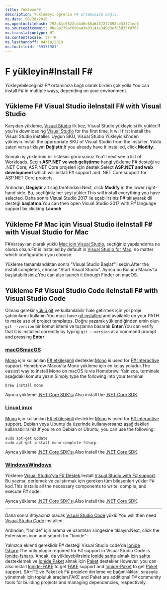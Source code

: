 ```yaml
---
title: YüklemeF#
description: Yüklemeyi öğrenin F# ortamınıza bağlı.
ms.date: 08/28/2018
ms.openlocfilehash: 792c61c0522cd4d0c68a64572f2892ce33f71ea6
ms.sourcegitcommit: 0be8a279af6d8a43e03141e349d3efd5d35f8767
ms.translationtype: HT
ms.contentlocale: tr-TR
ms.lasthandoff: 04/18/2019
ms.locfileid: "59331981"
---
```

# <a name="install-f"></a><span data-ttu-id="de26a-103">F yükleyin\#</span><span class="sxs-lookup"><span data-stu-id="de26a-103">Install F\#</span></span>

<span data-ttu-id="de26a-104">Yükleyebileceğiniz F# ortamınıza bağlı olarak birden çok yolla.</span><span class="sxs-lookup"><span data-stu-id="de26a-104">You can install F# in multiple ways, depending on your environment.</span></span>

## <a name="install-f-with-visual-studio"></a><span data-ttu-id="de26a-105">Yükleme F# Visual Studio ile</span><span class="sxs-lookup"><span data-stu-id="de26a-105">Install F# with Visual Studio</span></span>

<span data-ttu-id="de26a-106">Karşıdan yükleme, [Visual Studio](https://visualstudio.microsoft.com/vs/?utm_medium=microsoft&utm_source=docs.microsoft.com&utm_campaign=inline+link) ilk kez, Visual Studio yükleyicisi ilk yükler.</span><span class="sxs-lookup"><span data-stu-id="de26a-106">If you're downloading [Visual Studio](https://visualstudio.microsoft.com/vs/?utm_medium=microsoft&utm_source=docs.microsoft.com&utm_campaign=inline+link) for the first time, it will first install the Visual Studio installer.</span></span> <span data-ttu-id="de26a-107">Uygun SKU, Visual Studio Yükleyicisi'nden yükleyin.</span><span class="sxs-lookup"><span data-stu-id="de26a-107">Install the appropriate SKU of Visual Studio from the installer.</span></span> <span data-ttu-id="de26a-108">Yüklü zaten varsa tıklayın **Değiştir**.</span><span class="sxs-lookup"><span data-stu-id="de26a-108">If you already have it installed, click **Modify**.</span></span>

<span data-ttu-id="de26a-109">Sonraki iş yüklerinin bir listesini görürsünüz.</span><span class="sxs-lookup"><span data-stu-id="de26a-109">You'll next see a list of Workloads.</span></span> <span data-ttu-id="de26a-110">Seçin **ASP.NET ve web geliştirme** hangi yükleme F# desteği ve .NET Core, ASP.NET Core projeleri için destek.</span><span class="sxs-lookup"><span data-stu-id="de26a-110">Select **ASP.NET and web development** which will install F# support and .NET Core support for ASP.NET Core projects.</span></span>

<span data-ttu-id="de26a-111">Ardından, **Değiştir** alt sağ tarafındaki.</span><span class="sxs-lookup"><span data-stu-id="de26a-111">Next, click **Modify** in the lower right-hand side.</span></span>  <span data-ttu-id="de26a-112">Bu, seçtiğiniz her şeyi yükler.</span><span class="sxs-lookup"><span data-stu-id="de26a-112">This will install everything you have selected.</span></span> <span data-ttu-id="de26a-113">Daha sonra Visual Studio 2017 ile açabilirsiniz F# tıklayarak dil desteği **başlatma**.</span><span class="sxs-lookup"><span data-stu-id="de26a-113">You can then open Visual Studio 2017 with F# language support by clicking **Launch**.</span></span>

## <a name="install-f-with-visual-studio-for-mac"></a><span data-ttu-id="de26a-114">Yükleme F# Mac için Visual Studio ile</span><span class="sxs-lookup"><span data-stu-id="de26a-114">Install F# with Visual Studio for Mac</span></span>

<span data-ttu-id="de26a-115">F#Varsayılan olarak yüklü [Mac için Visual Studio](https://visualstudio.microsoft.com/vs/mac/?utm_medium=microsoft&utm_source=docs.microsoft.com&utm_campaign=inline+link), seçtiğiniz yapılandırma ne olursa olsun.</span><span class="sxs-lookup"><span data-stu-id="de26a-115">F# is installed by default in [Visual Studio for Mac](https://visualstudio.microsoft.com/vs/mac/?utm_medium=microsoft&utm_source=docs.microsoft.com&utm_campaign=inline+link), no matter which configuration you choose.</span></span>

<span data-ttu-id="de26a-116">Yükleme tamamlandıktan sonra "Visual Studio Başlat"'i seçin.</span><span class="sxs-lookup"><span data-stu-id="de26a-116">After the install completes, choose "Start Visual Studio".</span></span> <span data-ttu-id="de26a-117">Ayrıca bu Bulucu Macos'ta başlatabilirsiniz.</span><span class="sxs-lookup"><span data-stu-id="de26a-117">You can also launch it through Finder on macOS.</span></span>

## <a name="install-f-with-visual-studio-code"></a><span data-ttu-id="de26a-118">Yükleme F# Visual Studio Code ile</span><span class="sxs-lookup"><span data-stu-id="de26a-118">Install F# with Visual Studio Code</span></span>

<span data-ttu-id="de26a-119">Olması gerekir [yüklü git](https://git-scm.com/download) ve kullanılabilir hale getirmek için yol proje şablonlarını kullanın.</span><span class="sxs-lookup"><span data-stu-id="de26a-119">You must have [git installed](https://git-scm.com/download) and available on your PATH to make use of project templates.</span></span> <span data-ttu-id="de26a-120">Doğru yazarak yüklendiğinden emin olun `git --version` bir komut istemi ve tuşlarına basarak **Enter**.</span><span class="sxs-lookup"><span data-stu-id="de26a-120">You can verify that it is installed correctly by typing `git --version` at a command prompt and pressing **Enter**.</span></span>

### <a name="macostabmacos"></a>[<span data-ttu-id="de26a-121">macOS</span><span class="sxs-lookup"><span data-stu-id="de26a-121">macOS</span></span>](#tab/macos)

<span data-ttu-id="de26a-122">[Mono](https://www.mono-project.com) için kullanılan [ F# etkileşimli](../tutorials/fsharp-interactive/index.md) destekler.</span><span class="sxs-lookup"><span data-stu-id="de26a-122">[Mono](https://www.mono-project.com) is used for [F# Interactive](../tutorials/fsharp-interactive/index.md) support.</span></span> <span data-ttu-id="de26a-123">Homebrew Macos'ta Mono yükleme için en kolay yoludur.</span><span class="sxs-lookup"><span data-stu-id="de26a-123">The easiest way to install Mono on macOS is via Homebrew.</span></span> <span data-ttu-id="de26a-124">Yalnızca, terminale aşağıdaki komutu yazın:</span><span class="sxs-lookup"><span data-stu-id="de26a-124">Simply type the following into your terminal:</span></span>

```console
brew install mono
```

<span data-ttu-id="de26a-125">Ayrıca yükleme [.NET Core SDK'sı](https://www.microsoft.com/net/download).</span><span class="sxs-lookup"><span data-stu-id="de26a-125">Also install the [.NET Core SDK](https://www.microsoft.com/net/download).</span></span>

### <a name="linuxtablinux"></a>[<span data-ttu-id="de26a-126">Linux</span><span class="sxs-lookup"><span data-stu-id="de26a-126">Linux</span></span>](#tab/linux)

<span data-ttu-id="de26a-127">[Mono](https://www.mono-project.com) için kullanılan [ F# etkileşimli](../tutorials/fsharp-interactive/index.md) destekler.</span><span class="sxs-lookup"><span data-stu-id="de26a-127">[Mono](https://www.mono-project.com) is used for [F# Interactive](../tutorials/fsharp-interactive/index.md) support.</span></span> <span data-ttu-id="de26a-128">Debian veya Ubuntu'da üzerinde kullanıyorsanız aşağıdakileri kullanabilirsiniz:</span><span class="sxs-lookup"><span data-stu-id="de26a-128">If you're on Debian or Ubuntu, you can use the following:</span></span>

```console
sudo apt-get update
sudo apt-get install mono-complete fsharp
```

<span data-ttu-id="de26a-129">Ayrıca yükleme [.NET Core SDK'sı](https://www.microsoft.com/net/download).</span><span class="sxs-lookup"><span data-stu-id="de26a-129">Also install the [.NET Core SDK](https://www.microsoft.com/net/download).</span></span>

### <a name="windowstabwindows"></a>[<span data-ttu-id="de26a-130">Windows</span><span class="sxs-lookup"><span data-stu-id="de26a-130">Windows</span></span>](#tab/windows)

<span data-ttu-id="de26a-131">Yükleme [Visual Studio'yla F# Destek](#install-f-with-visual-studio).</span><span class="sxs-lookup"><span data-stu-id="de26a-131">Install [Visual Studio with F# support](#install-f-with-visual-studio).</span></span> <span data-ttu-id="de26a-132">Bu yazma, derlemek ve çalıştırmak için gereken tüm bileşenleri yükler F# kod.</span><span class="sxs-lookup"><span data-stu-id="de26a-132">This installs all the necessary components to write, compile, and execute F# code.</span></span>

<span data-ttu-id="de26a-133">Ayrıca yükleme [.NET Core SDK'sı](https://www.microsoft.com/net/download/).</span><span class="sxs-lookup"><span data-stu-id="de26a-133">Also install the [.NET Core SDK](https://www.microsoft.com/net/download/).</span></span>

---

<span data-ttu-id="de26a-134">Daha sonra ihtiyacınız olacak [Visual Studio Code](https://code.visualstudio.com) yüklü.</span><span class="sxs-lookup"><span data-stu-id="de26a-134">You will then need [Visual Studio Code](https://code.visualstudio.com) installed.</span></span>

<span data-ttu-id="de26a-135">Ardından, "Ionide" için arama ve uzantıları simgesine tıklayın:</span><span class="sxs-lookup"><span data-stu-id="de26a-135">Next, click the Extensions icon and search for "Ionide":</span></span>

<span data-ttu-id="de26a-136">Yalnızca eklenti gereklidir F# desteği Visual Studio code'da [Ionide fsharp](https://marketplace.visualstudio.com/items?itemName=Ionide.Ionide-fsharp).</span><span class="sxs-lookup"><span data-stu-id="de26a-136">The only plugin required for F# support in Visual Studio Code is [Ionide-fsharp](https://marketplace.visualstudio.com/items?itemName=Ionide.Ionide-fsharp).</span></span> <span data-ttu-id="de26a-137">Ancak, da yükleyebilirsiniz [Ionide sahte](https://marketplace.visualstudio.com/items?itemName=Ionide.Ionide-FAKE) almak için [sahte](https://fsharp.github.io/FAKE/) desteklemek ve [Ionide Paket](https://marketplace.visualstudio.com/items?itemName=Ionide.Ionide-Paket) almak için [Paket](https://fsprojects.github.io/Paket/) destekler.</span><span class="sxs-lookup"><span data-stu-id="de26a-137">However, you can also install [Ionide-FAKE](https://marketplace.visualstudio.com/items?itemName=Ionide.Ionide-FAKE) to get [FAKE](https://fsharp.github.io/FAKE/) support and [Ionide-Paket](https://marketplace.visualstudio.com/items?itemName=Ionide.Ionide-Paket) to get [Paket](https://fsprojects.github.io/Paket/) support.</span></span> <span data-ttu-id="de26a-138">SAHTE ve Paket ek F# projeleri derleme ve bağımlılıkları, sırasıyla yönetmek için topluluk araçları.</span><span class="sxs-lookup"><span data-stu-id="de26a-138">FAKE and Paket are additional F# community tools for building projects and managing dependencies, respectively.</span></span>
